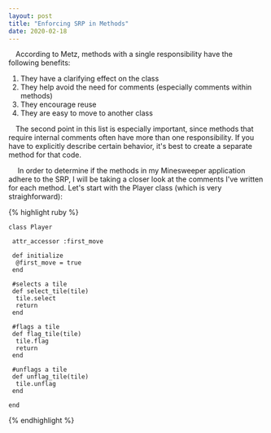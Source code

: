 ```yaml
---
layout: post
title: "Enforcing SRP in Methods"
date: 2020-02-18
---
```


<p>&emsp;According to Metz, methods with a single responsibility have the following benefits:</p>
<ol>
  <li>They have a clarifying effect on the class</li>
  <li>They help avoid the need for comments (especially comments within methods)</li>
  <li>They encourage reuse</li>
  <li>They are easy to move to another class</li>
</ol>

<p>&emsp;The second point in this list is especially important, since methods that require internal comments often have more than one responsibility. If you have to explicitly describe certain behavior, it's best to create a separate method for that code.</p>
<p>&emsp; In order to determine if the methods in my Minesweeper application adhere to the SRP, I will be taking a closer look at the comments I've written for each method. Let's start with the Player class (which is very straighforward): </p>

{% highlight ruby %}


	class Player
		
	 attr_accessor :first_move
	 
	 def initialize
	  @first_move = true
	 end
	
	 #selects a tile
	 def select_tile(tile)
	  tile.select
	  return
	 end

	 #flags a tile
	 def flag_tile(tile)
	  tile.flag
	  return
	 end

	 #unflags a tile
	 def unflag_tile(tile)
	  tile.unflag
	 end
	 
	end
{% endhighlight %}
